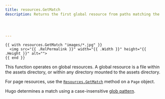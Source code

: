 ```yaml
---
title: resources.GetMatch
description: Returns the first global resource from paths matching the given glob pattern, or nil if none found.




---
```


```go-html-template
{{ with resources.GetMatch "images/*.jpg" }}
  <img src="{{ .RelPermalink }}" width="{{ .Width }}" height="{{ .Height }}" alt="">
{{ end }}
```


This function operates on global resources. A global resource is a file within the assets directory, or within any directory mounted to the assets directory.

For page resources, use the [`Resources.GetMatch`] method on a `Page` object.

[`Resources.GetMatch`]: /methods/page/resources/


Hugo determines a match using a case-insensitive [glob pattern].



[glob pattern]: https://github.com/gobwas/glob#example

